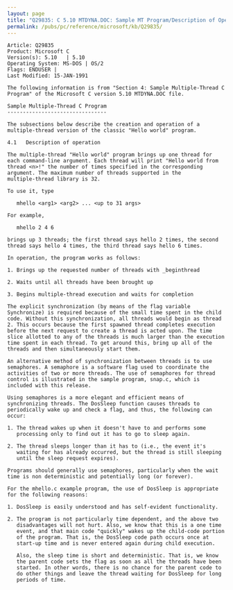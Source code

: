 ```yaml
---
layout: page
title: "Q29835: C 5.10 MTDYNA.DOC: Sample MT Program/Description of Operation"
permalink: /pubs/pc/reference/microsoft/kb/Q29835/
---
```


	Article: Q29835
	Product: Microsoft C
	Version(s): 5.10   | 5.10
	Operating System: MS-DOS | OS/2
	Flags: ENDUSER |
	Last Modified: 15-JAN-1991
	
	The following information is from "Section 4: Sample Multiple-Thread C
	Program" of the Microsoft C version 5.10 MTDYNA.DOC file.
	
	Sample Multiple-Thread C Program
	--------------------------------
	
	The subsections below describe the creation and operation of a
	multiple-thread version of the classic "Hello world" program.
	
	4.1   Description of operation
	
	The multiple-thread "Hello world" program brings up one thread for
	each command-line argument. Each thread will print "Hello world from
	thread <n>!" the number of times specified in the corresponding
	argument. The maximum number of threads supported in the
	multiple-thread library is 32.
	
	To use it, type
	
	   mhello <arg1> <arg2> ... <up to 31 args>
	
	For example,
	
	   mhello 2 4 6
	
	brings up 3 threads; the first thread says hello 2 times, the second
	thread says hello 4 times, the third thread says hello 6 times.
	
	In operation, the program works as follows:
	
	1. Brings up the requested number of threads with _beginthread
	
	2. Waits until all threads have been brought up
	
	3. Begins multiple-thread execution and waits for completion
	
	The explicit synchronization (by means of the flag variable
	Synchronize) is required because of the small time spent in the child
	code. Without this synchronization, all threads would begin as thread
	2. This occurs because the first spawned thread completes execution
	before the next request to create a thread is acted upon. The time
	slice allotted to any of the threads is much larger than the execution
	time spent in each thread. To get around this, bring up all of the
	threads and then simultaneously start them.
	
	An alternative method of synchronization between threads is to use
	semaphores. A semaphore is a software flag used to coordinate the
	activities of two or more threads. The use of semaphores for thread
	control is illustrated in the sample program, snap.c, which is
	included with this release.
	
	Using semaphores is a more elegant and efficient means of
	synchronizing threads. The DosSleep function causes threads to
	periodically wake up and check a flag, and thus, the following can
	occur:
	
	1. The thread wakes up when it doesn't have to and performs some
	   processing only to find out it has to go to sleep again.
	
	2. The thread sleeps longer than it has to (i.e., the event it's
	   waiting for has already occurred, but the thread is still sleeping
	   until the sleep request expires).
	
	Programs should generally use semaphores, particularly when the wait
	time is non deterministic and potentially long (or forever).
	
	For the mhello.c example program, the use of DosSleep is appropriate
	for the following reasons:
	
	1. DosSleep is easily understood and has self-evident functionality.
	
	2. The program is not particularly time dependent, and the above two
	   disadvantages will not hurt. Also, we know that this is a one time
	   event, and that main code "quickly" wakes up the child-code portion
	   of the program. That is, the DosSleep code path occurs once at
	   start-up time and is never entered again during child execution.
	
	   Also, the sleep time is short and deterministic. That is, we know
	   the parent code sets the flag as soon as all the threads have been
	   started. In other words, there is no chance for the parent code to
	   do other things and leave the thread waiting for DosSleep for long
	   periods of time.
